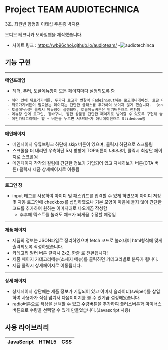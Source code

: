 # Project TEAM AUDIOTECHNICA

3조. 최원빈 함형민 이태섭 주윤종 박지훈

오디오 테크니카 모바일웹을 제작했습니다.

- 사이트 링크 : https://wb96choi.github.io/audioteam/
-![audiotechinca](https://user-images.githubusercontent.com/81698301/179644710-772eefb0-a2a9-4282-883c-ec45ef0f7804.gif)


## 기능 구현

-----------------
**메인프레임**

* 헤더, 푸터, 토글메뉴창이 모든 페이지마다 실행되도록 함
```c
 - 헤더 안에 뒤로가기버튼, 두가지 로고가 번갈아 Fadein&out하는 로고애니메이션, 토글 메뉴버튼을 넣었습니다.
 - 뒤로가기버튼이 필요없는 페이지는 간단한 클래스를 추가하여 보이지 않게 했습니다.  {onclick="history.back()"}
 - 토글메뉴버튼 클릭시 메뉴창이 실행되며, 토글메뉴버튼은 닫기버튼으로 전환됨
 - 메뉴창 안에 로그인, 장바구니, 찜한 상품등 간단한 페이지로 넘어갈 수 있도록 구현해 놓음
 - 메인카테고리메뉴 옆 + 버튼을 누르면 서브메뉴가 애니메이션으로 Slidedown함
```

------------------
**메인페이지**

* 메인페이지 유튜브링크 하단에 skip 버튼이 있으며, 클릭시 하단으로 스크롤됨
* 스크롤을 더 내리면 우측하단 5시 방향에 TOP버튼이 나타나며, 클릭시 최상단 페이지로 스크롤됨
* 메인페이지 각각의 칼럼에 간단한 정보가 기입되어 있고 자세히보기 버튼(CTA 버튼) 클릭시 제품 상세페이지로 이동됨

-------------------
**로그인 창**
 
* input 태그를 사용하여 아이디 및 패스워드를 입력할 수 있게 하였으며 아이디 저장 및 자동 로그인에 checkbox를 삽입하였으나 기본 모양이 마음에 들지 않아 간단한 코드를 추가하여 원하는 이미지대로 나오게끔 작성함
    * 추후에 텍스트를 눌러도 체크가 되게끔 수정할 예정임

------------------
**제품 페이지**

* 제품의 정보는 JSON파일로 정리하였으며 fetch 코드로 불러내어 html형식에 맞게 출력되도록 작성하였습니다.
* 카테고리 필터 버튼 클릭시 2x2, 한줄 로 전환됩니다!
* 제품 페이지 카테고리메뉴(소세지 메뉴)를 클릭하면 카테고리별로 분류가 됩니다.
* 제품 클릭시 상세페이지로 이동됩니다.

------------------
**상세 페이지**

* 상세페이지 상단에는 제품 정보가 기입되어 있고
이미지 슬라이더(swiper)를 삽입하여 사용자가 직접 넘겨서 다음이미지를 볼 수 있게끔 설정해놨습니다.
* radio버튼으로 색상을 선택할 수 있고 수량버튼을 추가하여 플러스버튼과 마이너스버튼으로 수량을 선택할 수 있게 만들었습니다.(Javascript 사용)




## 사용 라이브러리
|JavaScript|HTML5|CSS|
|---|---|---|
